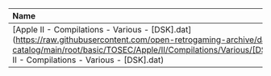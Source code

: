 |Name|Size|
|:---|---:|
|[Apple II - Compilations - Various - [DSK].dat](https://raw.githubusercontent.com/open-retrogaming-archive/dat-catalog/main/root/basic/TOSEC/Apple/II/Compilations/Various/[DSK]/Apple II - Compilations - Various - [DSK].dat)|16398|
